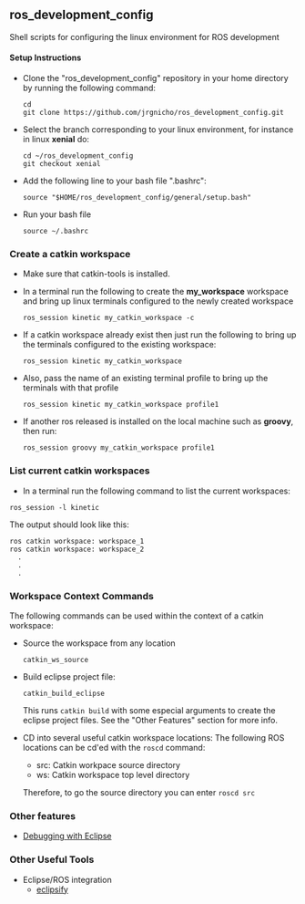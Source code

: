 ## ros_development_config
Shell scripts for configuring the linux environment for ROS development

#### Setup Instructions
+  Clone the "ros_development_config" repository in your home directory by running the following command:  
	```		
	cd
	git clone https://github.com/jrgnicho/ros_development_config.git	
	```
+  Select the branch corresponding to your linux environment, for instance in linux **xenial** do:
	```
	cd ~/ros_development_config
	git checkout xenial
	```

+  Add the following line to your bash file ".bashrc":
	
	```
	source "$HOME/ros_development_config/general/setup.bash"
	```                 
 + Run your bash file
 	```
	source ~/.bashrc
	```
### Create a catkin workspace
+  Make sure that catkin-tools is installed.  
+  In a terminal run the following to create the **my_workspace** workspace and bring up linux terminals configured to the newly created workspace

	```
	ros_session kinetic my_catkin_workspace -c
	```	        
+  If a catkin workspace already exist then just run the following to bring up the terminals configured to the existing workspace:
	```
	ros_session kinetic my_catkin_workspace
	```
            
+  Also, pass the name of an existing terminal profile to bring up the terminals with that profile

	```
	ros_session kinetic my_catkin_workspace profile1
	```	        
           
            
+ If another ros released is installed on the local machine such as **groovy**, then run:

	```
	ros_session groovy my_catkin_workspace profile1
	```
### List current catkin workspaces
+  In a terminal run the following command to list the current workspaces:
```
ros_session -l kinetic
```
  The output should look like this:
  ```
  ros catkin workspace: workspace_1
  ros catkin workspace: workspace_2
  	.
  	.
  	.
  ```

### Workspace Context Commands
The following commands can be used within the context of a catkin workspace:

- Source the workspace from any location
    ```
    catkin_ws_source
    ```

- Build eclipse project file:

    ```
    catkin_build_eclipse
    ```
    This runs ```catkin build``` with some especial arguments to create the eclipse project files.
    See the "Other Features" section for more info.

- CD into several useful catkin workspace locations:
  The following ROS locations can be cd'ed with the ```roscd``` command:
  - src: Catkin workpace source directory
  - ws:  Catkin workspace top level directory
  
  Therefore, to go the source directory you can enter ```roscd src```
  
### Other features
  - [Debugging with Eclipse](gdb/README.md)

### Other Useful Tools
- Eclipse/ROS integration  
  - [eclipsify](https://github.com/ethz-asl/eclipsify)  


